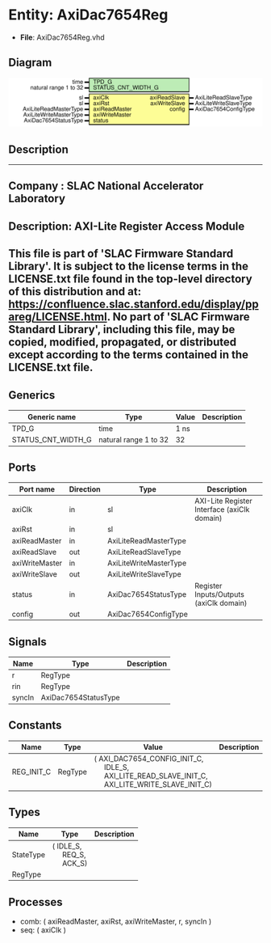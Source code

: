 # Entity: AxiDac7654Reg

- **File**: AxiDac7654Reg.vhd
## Diagram

![Diagram](AxiDac7654Reg.svg "Diagram")
## Description

-----------------------------------------------------------------------------
 Company    : SLAC National Accelerator Laboratory
-----------------------------------------------------------------------------
 Description: AXI-Lite Register Access Module
-----------------------------------------------------------------------------
 This file is part of 'SLAC Firmware Standard Library'.
 It is subject to the license terms in the LICENSE.txt file found in the
 top-level directory of this distribution and at:
    https://confluence.slac.stanford.edu/display/ppareg/LICENSE.html.
 No part of 'SLAC Firmware Standard Library', including this file,
 may be copied, modified, propagated, or distributed except according to
 the terms contained in the LICENSE.txt file.
-----------------------------------------------------------------------------
## Generics

| Generic name       | Type                  | Value | Description |
| ------------------ | --------------------- | ----- | ----------- |
| TPD_G              | time                  | 1 ns  |             |
| STATUS_CNT_WIDTH_G | natural range 1 to 32 | 32    |             |
## Ports

| Port name      | Direction | Type                   | Description                                 |
| -------------- | --------- | ---------------------- | ------------------------------------------- |
| axiClk         | in        | sl                     | AXI-Lite Register Interface (axiClk domain) |
| axiRst         | in        | sl                     |                                             |
| axiReadMaster  | in        | AxiLiteReadMasterType  |                                             |
| axiReadSlave   | out       | AxiLiteReadSlaveType   |                                             |
| axiWriteMaster | in        | AxiLiteWriteMasterType |                                             |
| axiWriteSlave  | out       | AxiLiteWriteSlaveType  |                                             |
| status         | in        | AxiDac7654StatusType   | Register Inputs/Outputs (axiClk domain)     |
| config         | out       | AxiDac7654ConfigType   |                                             |
## Signals

| Name   | Type                 | Description |
| ------ | -------------------- | ----------- |
| r      | RegType              |             |
| rin    | RegType              |             |
| syncIn | AxiDac7654StatusType |             |
## Constants

| Name       | Type    | Value                                                                                                                                                                                                                              | Description |
| ---------- | ------- | ---------------------------------------------------------------------------------------------------------------------------------------------------------------------------------------------------------------------------------- | ----------- |
| REG_INIT_C | RegType |  (       AXI_DAC7654_CONFIG_INIT_C,<br><span style="padding-left:20px">       IDLE_S,<br><span style="padding-left:20px">       AXI_LITE_READ_SLAVE_INIT_C,<br><span style="padding-left:20px">       AXI_LITE_WRITE_SLAVE_INIT_C) |             |
## Types

| Name      | Type                                                                                             | Description |
| --------- | ------------------------------------------------------------------------------------------------ | ----------- |
| StateType | ( IDLE_S,<br><span style="padding-left:20px"> REQ_S,<br><span style="padding-left:20px"> ACK_S)  |             |
| RegType   |                                                                                                  |             |
## Processes
- comb: ( axiReadMaster, axiRst, axiWriteMaster, r, syncIn )
- seq: ( axiClk )
